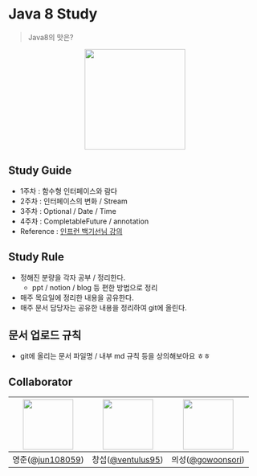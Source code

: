 # Java 8 Study
> Java8의 맛은?

<p align="center">
<img src="https://media.giphy.com/media/nzvnS3VZKuOV2WRVmu/giphy.gif" width="200px">
</p>

## Study Guide
- 1주차 : 함수형 인터페이스와 람다
- 2주차 : 인터페이스의 변화 / Stream
- 3주차 : Optional / Date / Time
- 4주차 : CompletableFuture / annotation
- Reference : [인프런 백기선님 강의](https://www.inflearn.com/course/the-java-java8)

## Study Rule
- 정해진 분량을 각자 공부 / 정리한다.
    - ppt / notion / blog 등 편한 방법으로 정리
- 매주 목요일에 정리한 내용을 공유한다.
- 매주 문서 담당자는 공유한 내용을 정리하여 git에 올린다.

## 문서 업로드 규칙
- git에 올리는 문서 파일명 / 내부 md 규칙 등을 상의해보아요 ㅎㅎ


## Collaborator

<img src="https://avatars.githubusercontent.com/u/42997924?v=4" width=100> | <img src="https://avatars.githubusercontent.com/u/17822723?v=4" width=100> | <img src="https://avatars.githubusercontent.com/u/52964858?v=4" width=100> |
:---: | :---: | :---: |
영준([@jun108059](https://github.com/jun108059)) | 창섭([@ventulus95](https://github.com/ventulus95)) | 의성([@gowoonsori](https://github.com/gowoonsori)) |